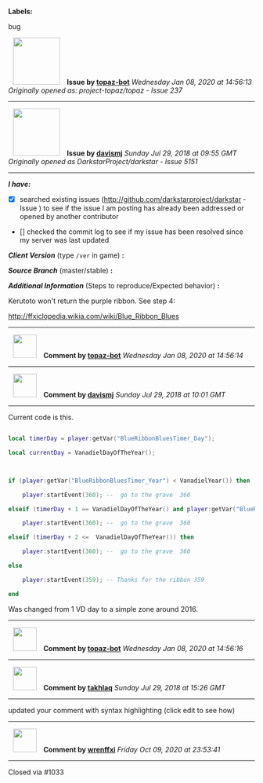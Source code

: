 **Labels:**

bug



<a href="https://github.com/topaz-bot"><img src="https://avatars3.githubusercontent.com/u/59651103?v=4" width="96" height="96" hspace="10"></img></a> **Issue by [topaz-bot](https://github.com/topaz-bot)**
_Wednesday Jan 08, 2020 at 14:56:13_
_Originally opened as: project-topaz/topaz - Issue 237_

----

<a href="https://github.com/davismj"><img src="https://avatars2.githubusercontent.com/u/3845823?v=4"  width="96" height="96" hspace="10"></img></a> **Issue by [davismj](https://github.com/davismj)**
_Sunday Jul 29, 2018 at 09:55 GMT_
_Originally opened as DarkstarProject/darkstar - Issue 5151_

----

<!-- place 'x' mark between square [] brackets to checkmark box -->

**_I have:_**

- [x] searched existing issues (http://github.com/darkstarproject/darkstar - Issue ) to see if the issue I am posting has already been addressed or opened by another contributor
- [] checked the commit log to see if my issue has been resolved since my server was last updated


<!-- Issues will be closed without being looked into if the following information is missing (unless its not applicable). -->

**_Client Version_** (type `/ver` in game) **:** 


**_Source Branch_** (master/stable) **:** 


<!-- If there is a server you know we can reproduce this on right now, please mention it here. -->
**_Additional Information_** (Steps to reproduce/Expected behavior) **:** 

Kerutoto won't return the purple ribbon. See step 4:

http://ffxiclopedia.wikia.com/wiki/Blue_Ribbon_Blues




----
<a href="https://github.com/topaz-bot"><img src="https://avatars3.githubusercontent.com/u/59651103?v=4" width="48" height="48" hspace="10"></img></a> **Comment by [topaz-bot](https://github.com/topaz-bot)**
_Wednesday Jan 08, 2020 at 14:56:14_

----

<a href="https://github.com/davismj"><img src="https://avatars2.githubusercontent.com/u/3845823?v=4"  width="48" height="48" hspace="10"></img></a> **Comment by [davismj](https://github.com/davismj)**
_Sunday Jul 29, 2018 at 10:01 GMT_

----

Current code is this.

```lua
local timerDay = player:getVar("BlueRibbonBluesTimer_Day");
local currentDay = VanadielDayOfTheYear();

if (player:getVar("BlueRibbonBluesTimer_Year") < VanadielYear()) then
    player:startEvent(360); --  go to the grave  360
elseif (timerDay + 1 == VanadielDayOfTheYear() and player:getVar("BlueRibbonBluesTimer_Hour") <= VanadielHour()) then
    player:startEvent(360); --  go to the grave  360
elseif (timerDay + 2 <=  VanadielDayOfTheYear()) then
    player:startEvent(360); --  go to the grave  360
else
    player:startEvent(359); -- Thanks for the ribbon 359
end
```

Was changed from 1 VD day to a simple zone around 2016.



----
<a href="https://github.com/topaz-bot"><img src="https://avatars3.githubusercontent.com/u/59651103?v=4" width="48" height="48" hspace="10"></img></a> **Comment by [topaz-bot](https://github.com/topaz-bot)**
_Wednesday Jan 08, 2020 at 14:56:16_

----

<a href="https://github.com/takhlaq"><img src="https://avatars1.githubusercontent.com/u/6381451?v=4"  width="48" height="48" hspace="10"></img></a> **Comment by [takhlaq](https://github.com/takhlaq)**
_Sunday Jul 29, 2018 at 15:26 GMT_

----

updated your comment with syntax highlighting (click edit to see how)



----
<a href="https://github.com/wrenffxi"><img src="https://avatars1.githubusercontent.com/u/21246949?v=4" width="48" height="48" hspace="10"></img></a> **Comment by [wrenffxi](https://github.com/wrenffxi)**
_Friday Oct 09, 2020 at 23:53:41_

----

Closed via #1033 
